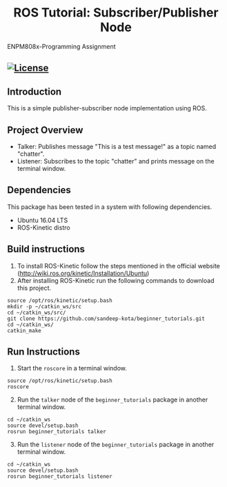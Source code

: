 <h1 align="center"> ROS Tutorial: Subscriber/Publisher Node
</h1>
ENPM808x-Programming Assignment

[![License](https://img.shields.io/badge/License-BSD%203--Clause-blue.svg)](https://opensource.org/licenses/BSD-3-Clause)
---

## Introduction

This is a simple publisher-subscriber node implementation using ROS. 

## Project Overview

- Talker: Publishes message "This is a test message!" as a topic named "chatter".
- Listener: Subscribes to the topic "chatter" and prints message on the terminal window.

## Dependencies

This package has been tested in a system with following dependencies.
- Ubuntu 16.04 LTS
- ROS-Kinetic distro

## Build instructions

1) To install ROS-Kinetic follow the steps mentioned in the official website (http://wiki.ros.org/kinetic/Installation/Ubuntu)
2) After installing ROS-Kinetic run the following commands to download this project.
```
source /opt/ros/kinetic/setup.bash
mkdir -p ~/catkin_ws/src
cd ~/catkin_ws/src/
git clone https://github.com/sandeep-kota/beginner_tutorials.git
cd ~/catkin_ws/  
catkin_make
```

## Run Instructions

1) Start the `roscore` in a terminal window.
```
source /opt/ros/kinetic/setup.bash
roscore
```
2) Run the `talker` node of the `beginner_tutorials` package in another terminal window.
```
cd ~/catkin_ws
source devel/setup.bash
rosrun beginner_tutorials talker
```
3) Run the `listener` node of the `beginner_tutorials` package in another terminal window.
```
cd ~/catkin_ws
source devel/setup.bash
rosrun beginner_tutorials listener
```
